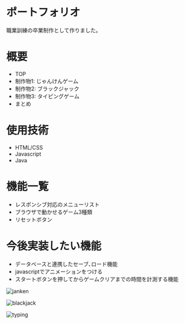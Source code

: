 # ポートフォリオ
職業訓練の卒業制作として作りました｡
# 概要
* TOP
* 制作物1: じゃんけんゲーム
* 制作物2: ブラックジャック
* 制作物3: タイピングゲーム
* まとめ
# 使用技術
* HTML/CSS
* Javascript
* Java
# 機能一覧
* レスポンシブ対応のメニューリスト
* ブラウザで動かせるゲーム3種類
* リセットボタン
# 今後実装したい機能
* データベースと連携したセーブ､ロード機能
* javascriptでアニメーションをつける
* スタートボタンを押してからゲームクリアまでの時間を計測する機能
  
![janken](https://github.com/yuki-kuro/portfolio/assets/68685590/6321d515-340f-47af-a7e6-2f52d14fc09f)

![blackjack](https://github.com/yuki-kuro/portfolio/assets/68685590/9bb664f6-573f-4e3c-88c5-532aab39f0f4)

![typing](https://github.com/yuki-kuro/portfolio/assets/68685590/16c9899a-aa3a-4f5f-b084-90a08893ed2c)
